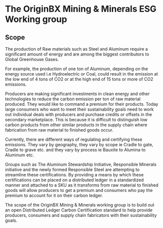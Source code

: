 # The OriginBX Mining & Minerals ESG Working group

## Scope
The production of Raw materials such as Steel and Aluminum require a significant amount of energy and are among the biggest contributors to Global Greenhouse Gases.

For example, the production of one ton of Aluminum,  depending on the energy source used i.e Hydroelectric or Coal, could result in the emission at the low end of 4 tons of CO2 or at the high end of 15 tons or more of CO2 emissions.

Producers are making significant investments in clean energy and other technologies to reduce the carbon emission per ton of raw material produced. They would like to command a premium for their products. Today large consumers who want to meet their sustainability goals need to work out individual deals with producers and purchase credits or offsets in the secondary marketplace. This is because it is difficult to distinguish low carbon products from other similar products in the supply chain where fabrication from raw material to finished goods occur.

Currently, there are different ways of regulating and certifying these emissions. They vary by geography, they vary by scope ie Cradle to gate, Cradle to grave etc. and they vary by process ie Bauxite to Alumina to Aluminum etc. 

Groups such as The Aluminum Stewardship Initiative, Responsible Minerals initiative and the newly formed Responsible Steel are attempting to streamline these certifications. By providing a means by which these certifications can be placed on a distributed ledger in a standardized manner and attached to a SKU as it transforms from raw material to finished goods will allow producers to get a premium and consumers who pay the premium to account for it on their carbon ledger.

The scope of the OriginBX Mining & Minerals working group is to build out an open Distributed Ledger Carbon Certification standard to help provide producers, consumers and supply chain fabricators with their sustainability goals. 
